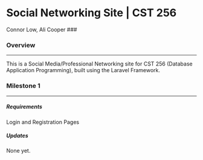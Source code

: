 # Social Networking Site | CST 256 #
Connor Low, Ali Cooper ###
  
### Overview ###
----------------
This is a Social Media/Professional Networking site for CST 256 (Database Application Programming), built using the Laravel Framework.
### Milestone 1 ###
-------------------
##### Requirements #####
Login and Registration Pages
##### Updates #####
None yet.